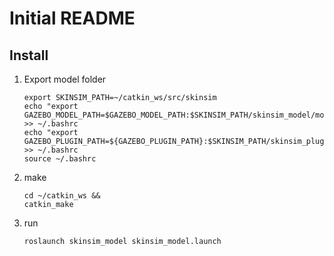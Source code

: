 # Initial README

## Install

1. Export model folder
	```
	export SKINSIM_PATH=~/catkin_ws/src/skinsim
	echo "export GAZEBO_MODEL_PATH=$GAZEBO_MODEL_PATH:$SKINSIM_PATH/skinsim_model/models" >> ~/.bashrc
	echo "export GAZEBO_PLUGIN_PATH=${GAZEBO_PLUGIN_PATH}:$SKINSIM_PATH/skinsim_plugins/build" >> ~/.bashrc
	source ~/.bashrc
	```

2. make
	```
	cd ~/catkin_ws &&
	catkin_make
	```

3. run
	```
	roslaunch skinsim_model skinsim_model.launch
	```